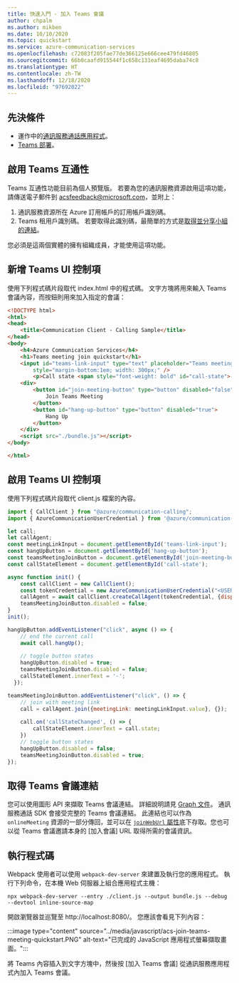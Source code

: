 ```yaml
---
title: 快速入門 - 加入 Teams 會議
author: chpalm
ms.author: mikben
ms.date: 10/10/2020
ms.topic: quickstart
ms.service: azure-communication-services
ms.openlocfilehash: c72083f205fae77de366125e666cee479fd46805
ms.sourcegitcommit: 66b0caafd915544f1c658c131eaf4695daba74c8
ms.translationtype: HT
ms.contentlocale: zh-TW
ms.lasthandoff: 12/18/2020
ms.locfileid: "97692022"
---
```

## <a name="prerequisites"></a>先決條件

- 運作中的[通訊服務通話應用程式](../getting-started-with-calling.md)。
- [Teams 部署](/deployoffice/teams-install)。

## <a name="enable-teams-interoperability"></a>啟用 Teams 互通性

Teams 互通性功能目前為個人預覽版。 若要為您的通訊服務資源啟用這項功能，請傳送電子郵件到 [acsfeedback@microsoft.com](mailto:acsfeedback@microsoft.com)，並附上：

1. 通訊服務資源所在 Azure 訂用帳戶的訂用帳戶識別碼。
2. Teams 租用戶識別碼。 若要取得此識別碼，最簡單的方式是[取得並分享小組的連結](https://support.microsoft.com/office/create-a-link-or-a-code-for-joining-a-team-11b0de3b-9288-4cb4-bc49-795e7028296f)。

您必須是這兩個實體的擁有組織成員，才能使用這項功能。

## <a name="add-the-teams-ui-controls"></a>新增 Teams UI 控制項

使用下列程式碼片段取代 index.html 中的程式碼。
文字方塊將用來輸入 Teams 會議內容，而按鈕則用來加入指定的會議：

```html
<!DOCTYPE html>
<html>
<head>
    <title>Communication Client - Calling Sample</title>
</head>
<body>
    <h4>Azure Communication Services</h4>
    <h1>Teams meeting join quickstart</h1>
    <input id="teams-link-input" type="text" placeholder="Teams meeting link"
        style="margin-bottom:1em; width: 300px;" />
        <p>Call state <span style="font-weight: bold" id="call-state">-</span></p>
    <div>
        <button id="join-meeting-button" type="button" disabled="false">
            Join Teams Meeting
        </button>
        <button id="hang-up-button" type="button" disabled="true">
            Hang Up
        </button>
    </div>
    <script src="./bundle.js"></script>
</body>

</html>
```

## <a name="enable-the-teams-ui-controls"></a>啟用 Teams UI 控制項

使用下列程式碼片段取代 client.js 檔案的內容。

```javascript
import { CallClient } from "@azure/communication-calling";
import { AzureCommunicationUserCredential } from '@azure/communication-common';

let call;
let callAgent;
const meetingLinkInput = document.getElementById('teams-link-input');
const hangUpButton = document.getElementById('hang-up-button');
const teamsMeetingJoinButton = document.getElementById('join-meeting-button');
const callStateElement = document.getElementById('call-state');

async function init() {
    const callClient = new CallClient();
    const tokenCredential = new AzureCommunicationUserCredential("<USER ACCESS TOKEN>");
    callAgent = await callClient.createCallAgent(tokenCredential, {displayName: 'ACS user'});
    teamsMeetingJoinButton.disabled = false;
}
init();

hangUpButton.addEventListener("click", async () => {
    // end the current call
    await call.hangUp();
  
    // toggle button states
    hangUpButton.disabled = true;
    teamsMeetingJoinButton.disabled = false;
    callStateElement.innerText = '-';
  });

teamsMeetingJoinButton.addEventListener("click", () => {    
    // join with meeting link
    call = callAgent.join({meetingLink: meetingLinkInput.value}, {});
    
    call.on('callStateChanged', () => {
        callStateElement.innerText = call.state;
    })
    // toggle button states
    hangUpButton.disabled = false;
    teamsMeetingJoinButton.disabled = true;
});
```

## <a name="get-the-teams-meeting-link"></a>取得 Teams 會議連結

您可以使用圖形 API 來擷取 Teams 會議連結。 詳細說明請見 [Graph 文件](/graph/api/onlinemeeting-createorget?tabs=http&view=graph-rest-beta)。
通訊服務通話 SDK 會接受完整的 Teams 會議連結。 此連結也可以作為 `onlineMeeting` 資源的一部分傳回，並可以在 [`joinWebUrl` 屬性](/graph/api/resources/onlinemeeting?view=graph-rest-beta)底下存取。您也可以從 Teams 會議邀請本身的 [加入會議] URL 取得所需的會議資訊。

## <a name="run-the-code"></a>執行程式碼

Webpack 使用者可以使用 `webpack-dev-server` 來建置及執行您的應用程式。 執行下列命令，在本機 Web 伺服器上組合應用程式主機：

```console
npx webpack-dev-server --entry ./client.js --output bundle.js --debug --devtool inline-source-map
```

開啟瀏覽器並巡覽至 http://localhost:8080/。 您應該會看見下列內容：

:::image type="content" source="../media/javascript/acs-join-teams-meeting-quickstart.PNG" alt-text="已完成的 JavaScript 應用程式螢幕擷取畫面。":::

將 Teams 內容插入到文字方塊中，然後按 [加入 Teams 會議] 從通訊服務應用程式內加入 Teams 會議。
